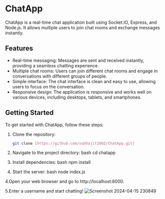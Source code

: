 # ChatApp

ChatApp is a real-time chat application built using Socket.IO, Express, and Node.js. It allows multiple users to join chat rooms and exchange messages instantly.

## Features

- Real-time messaging: Messages are sent and received instantly, providing a seamless chatting experience.
- Multiple chat rooms: Users can join different chat rooms and engage in conversations with different groups of people.
- Simple interface: The chat interface is clean and easy to use, allowing users to focus on the conversation.
- Responsive design: The application is responsive and works well on various devices, including desktops, tablets, and smartphones.

## Getting Started

To get started with ChatApp, follow these steps:

1. Clone the repository:

   ```bash
   git clone [https://github.com/subhajit2002/ChatApp.git]
1. Navigate to the project directory:
bash
cd chatapp

2. Install dependencies:
bash
npm install

3. Start the server:
bash
node index.js

4.Open your web browser and go to http://localhost:8000.

5.Enter a username and start chatting!
![Screenshot 2024-04-15 230849](https://github.com/subhajit2002/ChatApp/assets/113613387/2924d40e-e571-4dcd-b3ef-9616ff6f9c6c)
